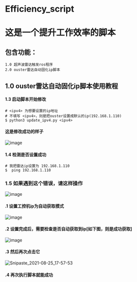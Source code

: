 # Efficiency_script
# 这是一个提升工作效率的脚本
## 包含功能：
```
1.0 超声波雷达触发ros程序
2.0 ouster雷达自动固化ip脚本
```
## 1.0 ouster雷达自动固化ip脚本使用教程
#### 1.3 启动脚本开始修改
```
# <ipv4> 为想要设置的ip地址
# 不填写 <ipv4>，则是把ouster设置成默认的ip(192.168.1.110)
$ python3 update_ipv4.py <ipv4>
```
#### 这是修改成功的样子
![image](https://user-images.githubusercontent.com/46778435/130771581-0c71fb22-270c-4def-86af-49e1e9cb8685.png)
#### 1.4 检测是否设置成功
```
# 我把雷达ip设置为 192.168.1.110
$  ping 192.168.1.110
```
### 1.5 如果遇到这个错误，请这样操作
![image](https://user-images.githubusercontent.com/46778435/130771825-392252b4-a28d-4698-84a1-03b146914668.png)
#### .1 设置工控机ip为自动获取模式
![image](https://user-images.githubusercontent.com/46778435/130753680-53a5078d-d7d5-4d2f-92d4-f824a9d7aaac.png)
#### .2 设置完成后，需要检查是否自动获取到ip[如下图，则是成功获取]
![image](https://user-images.githubusercontent.com/46778435/130753801-21d6dfd1-11cc-4e9e-8785-f2890f22d965.png)
#### .3 然后再次点击它
![Snipaste_2021-08-25_17-57-53](https://user-images.githubusercontent.com/46778435/130771196-ab2d1d1b-b230-462a-85e8-d9db3bca63cf.png)
#### .4 再次执行脚本就能成功
